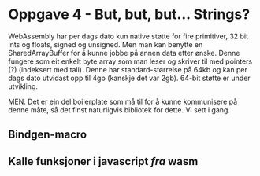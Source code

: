 # Oppgave 4 - But, but, but... Strings?
WebAssembly har per dags dato kun native støtte for fire primitiver, 32 bit ints og floats, signed og unsigned. Men man kan benytte en SharedArrayBuffer for å kunne jobbe på annen data etter ønske. Denne fungere som eit enkelt byte array som man leser og skriver til med pointers (?) (indeksert med tall). Denne har standard-størrelse på 64kb og kan per dags dato utvidast opp til 4gb (kanskje det var 2gb). 64-bit støtte er under utvikling.

MEN. Det er ein del boilerplate som må til for å kunne kommunisere på denne måte, så det finst naturligvis bibliotek for dette. Vi sett i gang.

## Bindgen-macro
## Kalle funksjoner i javascript _fra_ wasm

